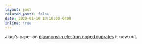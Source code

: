 ```yaml
---
layout: post
related_posts: false
date: 2020-01-18 17:10:00-0400
inline: true
---
```


Jiaqi's paper on [plasmons in electron doped cuprates](/publications/#lin2020doping) is now out.
